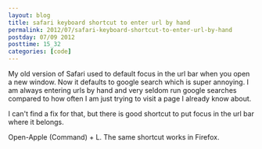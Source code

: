 ```yaml
---
layout: blog
title: safari keyboard shortcut to enter url by hand
permalink: 2012/07/safari-keyboard-shortcut-to-enter-url-by-hand
postday: 07/09 2012
posttime: 15_32
categories: [code]
---
```


My old version of Safari used to default focus in the url bar when you open a new window. Now it defaults to google search which is super annoying. I am always entering urls by hand and very seldom run google searches compared to how often I am just trying to visit a page I already know about.

I can't find a fix for that, but there is good shortcut to put focus in the url bar where it belongs.

Open-Apple (Command) + L. The same shortcut works in Firefox.
